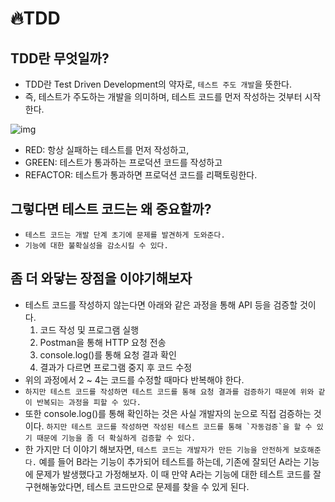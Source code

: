 # 🔥TDD

## TDD란 무엇일까?
- TDD란 Test Driven Development의 약자로, ```테스트 주도 개발```을 뜻한다. 
- 즉, 테스트가 주도하는 개발을 의미하며, 테스트 코드를 먼저 작성하는 것부터 시작한다.

![img](https://user-images.githubusercontent.com/76088639/134804469-a1c7038c-7045-4d5c-99b2-a6eefda07a64.gif)

- RED: 항상 실패하는 테스트를 먼저 작성하고,
- GREEN: 테스트가 통과하는 프로덕션 코드를 작성하고
- REFACTOR: 테스트가 통과하면 프로덕션 코드를 리팩토링한다.

## 그렇다면 테스트 코드는 왜 중요할까?
- ```테스트 코드는 개발 단계 초기에 문제를 발견하게 도와준다.```
- ```기능에 대한 불확실성을 감소시킬 수 있다.```

## 좀 더 와닿는 장점을 이야기해보자
- 테스트 코드를 작성하지 않는다면 아래와 같은 과정을 통해 API 등을 검증할 것이다.
  1. 코드 작성 및 프로그램 실행
  2. Postman을 통해 HTTP 요청 전송
  3. console.log()를 통해 요청 결과 확인
  4. 결과가 다르면 프로그램 중지 후 코드 수정
- 위의 과정에서 2 ~ 4는 코드를 수정할 때마다 반복해야 한다. 
- ```하지만 테스트 코드를 작성하면 테스트 코드를 통해 요청 결과를 검증하기 때문에 위와 같이 반복되는 과정을 피할 수 있다.```
- 또한 console.log()를 통해 확인하는 것은 사실 개발자의 눈으로 직접 검증하는 것이다. ```하지만 테스트 코드를 작성하면 작성된 테스트 코드를 통해 `자동검증`을 할 수 있기 때문에 기능을 좀 더 확실하게 검증할 수 있다.```
- 한 가지만 더 이야기 해보자면, ```테스트 코드는 개발자가 만든 기능을 안전하게 보호해준다.``` 예를 들어 B라는 기능이 추가되어 테스트를 하는데, 기존에 잘되던 A라는 기능에 문제가 발생했다고 가정해보자. 이 때 만약 A라는 기능에 대한 테스트 코드를 잘 구현해놓았다면, 테스트 코드만으로 문제를 찾을 수 있게 된다.
